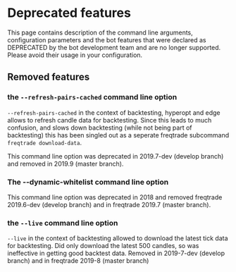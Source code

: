 # Deprecated features

This page contains description of the command line arguments, configuration parameters
and the bot features that were declared as DEPRECATED by the bot development team
and are no longer supported. Please avoid their usage in your configuration.

## Removed features

### the `--refresh-pairs-cached` command line option

`--refresh-pairs-cached` in the context of backtesting, hyperopt and edge allows to refresh candle data for backtesting.
Since this leads to much confusion, and slows down backtesting (while not being part of backtesting) this has been singled out 
as a seperate freqtrade subcommand `freqtrade download-data`.

This command line option was deprecated in 2019.7-dev (develop branch) and removed in 2019.9 (master branch).

### The **--dynamic-whitelist** command line option

This command line option was deprecated in 2018 and removed freqtrade 2019.6-dev (develop branch)
and in freqtrade 2019.7 (master branch).

### the `--live` command line option

`--live` in the context of backtesting allowed to download the latest tick data for backtesting.
Did only download the latest 500 candles, so was ineffective in getting good backtest data.
Removed in 2019-7-dev (develop branch) and in freqtrade 2019-8 (master branch)
